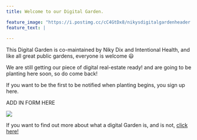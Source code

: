 ```yaml
---
title: Welcome to our Digital Garden. 

feature_image: "https://i.postimg.cc/cC4GtDx8/nikysdigitalgardenheader.png"
feature_text: |
  
---
```

This Digital Garden is co-maintained by Niky Dix and Intentional Health, and like all great public gardens, everyone is welcome 😃 

We are still getting our piece of digital real-estate ready! and are going to be planting here soon, so do come back!  

If you want to be the first to be notified when planting begins, you sign up here.

ADD IN FORM HERE 

![](https://i.postimg.cc/3NQVwCkq/Sowing-a-seed-vector.png)

If you want to find out more about what a digital Garden is, and is not, [click here!]() 